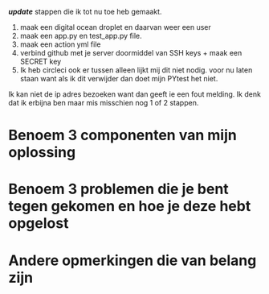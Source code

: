 ***update***
stappen die ik tot nu toe heb gemaakt.

1. maak een digital ocean droplet en daarvan weer een user
2. maak een app.py en test_app.py file.
3. maak een action yml file
4. verbind github met je server doormiddel van SSH keys + maak een SECRET key
5. Ik heb circleci ook er tussen alleen lijkt mij dit niet nodig. voor nu laten staan want als ik dit verwijder dan doet mijn PYtest het niet.

Ik kan niet de ip adres bezoeken want dan geeft ie een fout melding.
Ik denk dat ik erbijna ben maar mis misschien nog 1 of 2 stappen.


# Benoem 3 componenten van mijn oplossing


# Benoem 3 problemen die je bent tegen gekomen en hoe je deze hebt opgelost

# Andere opmerkingen die van belang zijn
